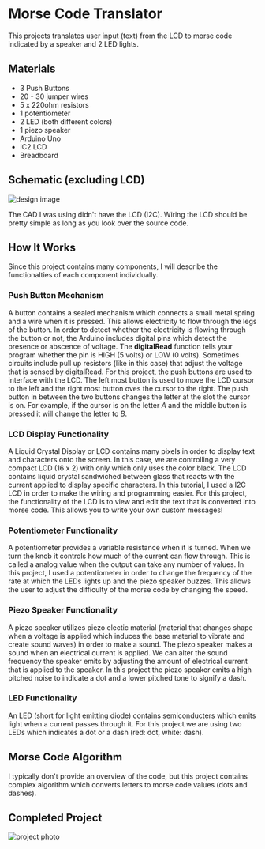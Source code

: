 # Morse Code Translator

This projects translates user input (text) from the LCD to morse code indicated by a speaker and 2 LED lights. 

## Materials
- 3 Push Buttons
- 20 - 30 jumper wires
- 5 x 220ohm resistors
- 1 potentiometer
- 2 LED (both different colors)
- 1 piezo speaker
- Arduino Uno
- IC2 LCD 
- Breadboard

## Schematic (excluding LCD)

![design image](https://github.com/angelina-tsuboi/LCD_Visual_Display/blob/main/images/base_design.png)

The CAD I was using didn't have the LCD (I2C). Wiring the LCD should be pretty simple as long as you look over the source code.

## How It Works

Since this project contains many components, I will describe the functionalties of each component individually.

### Push Button Mechanism

 A button contains a sealed mechanism which connects a small metal spring and a wire when it is pressed. This allows electricity to flow through the legs of the button. In order to detect whether the electricity is flowing through the button or not, the Arduino includes digital pins which detect the presence or abscence of voltage. The **digitalRead** function tells your program whether the pin is HIGH (5 volts) or LOW (0 volts). Sometimes circuits include pull up resistors (like in this case) that adjust the voltage that is sensed by digitalRead. For this project, the push buttons are used to interface with the LCD. The left most button is used to move the LCD cursor to the left and the right most button oves the cursor to the right. The push button in between the two buttons changes the letter at the slot the cursor is on. For example, if the cursor is on the letter *A* and the middle button is pressed it will change the letter to *B*.


### LCD Display Functionality

A Liquid Crystal Display or LCD contains many pixels in order to display text and characters onto the screen. In this case, we are controlling a very compact LCD (16 x 2) with only which only uses the color black. The LCD contains liquid crystal sandwiched between glass that reacts with the current applied to display specific characters. In this tutorial, I used a I2C LCD in order to make the wiring and programming easier. For this project, the functionality of the LCD is to view and edit the text that is converted into morse code. This allows you to write your own custom messages!

### Potentiometer Functionality

A potentiometer provides a variable resistance when it is turned. When we turn the knob it controls how much of the current can flow through. This is called a analog value when the output can take any number of values. In this project, I used a potentiometer in order to change the frequency of the rate at which the LEDs lights up and the piezo speaker buzzes. This allows the user to adjust the difficulty of the morse code by changing the speed.


### Piezo Speaker Functionality

A piezo speaker utilizes piezo electic material (material that changes shape when a voltage is applied which induces the base material to vibrate and create sound waves) in order to make a sound. The piezo speaker makes a sound when an electrical current is applied. We can alter the sound frequency the speaker emits by adjusting the amount of electrical current that is applied to the speaker. In this project the piezo speaker emits a high pitched noise to indicate a dot and a lower pitched tone to signify a dash.


### LED Functionality

An LED (short for light emitting diode) contains semiconducters which emits light when a current passes through it. For this project we are using two LEDs which indicates a dot or a dash (red: dot, white: dash).

## Morse Code Algorithm

I typically don't provide an overview of the code, but this project contains complex algorithm which converts letters to morse code values (dots and dashes).


## Completed Project

![project photo](https://github.com/angelina-tsuboi/LCD_Visual_Display/blob/main/images/completed-project.jpg)


